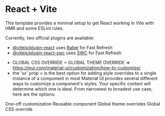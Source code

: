 # React + Vite

This template provides a minimal setup to get React working in Vite with HMR and some ESLint rules.

Currently, two official plugins are available:

- [@vitejs/plugin-react](https://github.com/vitejs/vite-plugin-react/blob/main/packages/plugin-react/README.md) uses [Babel](https://babeljs.io/) for Fast Refresh
- [@vitejs/plugin-react-swc](https://github.com/vitejs/vite-plugin-react-swc) uses [SWC](https://swc.rs/) for Fast Refresh

* GLOBAL CSS OVERRIDE = GLOBAL THEME OVERRIDE => https://mui.com/material-ui/customization/how-to-customize/
* the 'sx' prop = is the best option for adding style overrides to a single instance of a component in most Material UI provides several different ways to customize a component's styles. Your specific context will determine which one is ideal. From narrowest to broadest use case, here are the options:

One-off customization
Reusable component
Global theme overrides
Global CSS override
